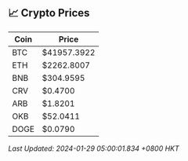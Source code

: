 ## 📈 Crypto Prices

| Coin | Price |
| ---- | ----- |
| BTC | $41957.3922 |
| ETH | $2262.8007 |
| BNB | $304.9595 |
| CRV | $0.4700 |
| ARB | $1.8201 |
| OKB | $52.0411 |
| DOGE | $0.0790 |

_Last Updated: 2024-01-29 05:00:01.834 +0800 HKT_